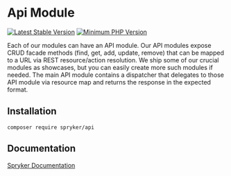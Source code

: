 # Api Module
[![Latest Stable Version](https://poser.pugx.org/spryker/api/v/stable.svg)](https://packagist.org/packages/spryker/api)
[![Minimum PHP Version](https://img.shields.io/badge/php-%3E%3D%208.2-8892BF.svg)](https://php.net/)

Each of our modules can have an API module. Our API modules expose CRUD facade methods (find, get, add, update, remove) that can be mapped to a URL via REST resource/action resolution. We ship some of our crucial modules as showcases, but you can easily create more such modules if needed. The main API module contains a dispatcher that delegates to those API module via resource map and returns the response in the expected format.

## Installation

```
composer require spryker/api
```

## Documentation

[Spryker Documentation](https://docs.spryker.com)
